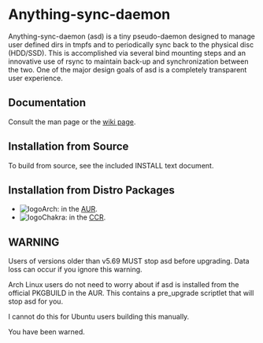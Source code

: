 # Anything-sync-daemon
Anything-sync-daemon (asd) is a tiny pseudo-daemon designed to manage user defined dirs in tmpfs and to periodically sync back to the physical disc (HDD/SSD). This is accomplished via several bind mounting steps and an innovative use of rsync to maintain back-up and synchronization between the two. One of the major design goals of asd is a completely transparent user experience.

## Documentation
Consult the man page or the [wiki page](https://wiki.archlinux.org/index.php/Anything-sync-daemon).
 
## Installation from Source
To build from source, see the included INSTALL text document.

## Installation from Distro Packages
* ![logo](http://www.monitorix.org/imgs/archlinux.png "arch logo")Arch: in the [AUR](https://aur.archlinux.org/packages/anything-sync-daemon).
* ![logo](http://s18.postimg.org/w5jvz71mt/chakra.jpg "chakra logo")Chakra: in the [CCR](http://chakraos.org/ccr/packages.php?ID=3750).

## WARNING
Users of versions older than v5.69 MUST stop asd before upgrading. Data loss can occur if you ignore this warning.

Arch Linux users do not need to worry about if asd is installed from the official PKGBUILD in the AUR. This contains a pre_upgrade scriptlet that will stop asd for you.

I cannot do this for Ubuntu users building this manually.

You have been warned.
